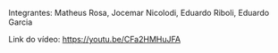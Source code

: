 Integrantes: Matheus Rosa, Jocemar Nicolodi, Eduardo Riboli, Eduardo Garcia

Link do vídeo: https://youtu.be/CFa2HMHuJFA